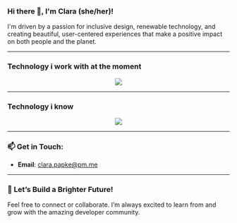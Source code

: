 
### Hi there 👋, I'm Clara (she/her)!

I'm driven by a passion for inclusive design, renewable technology, and creating beautiful, user-centered experiences that make a positive impact on both people and the planet.<br />

---
<!--
### What im currently working on

<p align="left">
  <a href="https://github.com/outlaw-dame/memory"><img width="49%" src="https://github-readme-stats.vercel.app/api/pin/?username=outlaw-dame&repo=memory&theme=react&bg_color=1F222E&title_color=F85D7F&hide_border=true&icon_color=F8D866&show_icons=false&show_description=false" alt="flask"></a>
  <a href="https://github.com/sebferrer/life-notes"><img width="49%" src="https://github-readme-stats.vercel.app/api/pin/?username=sebferrer&repo=life-notes&theme=react&bg_color=1F222E&title_color=F85D7F&hide_border=true&icon_color=F8D866&show_icons=false&show_description=false" alt="shields"></a>
</p>

---
-->
### Technology i work with at the moment

<p align="center">
  <img src="https://skillicons.dev/icons?i=bun,ts,vue,pinia,elysia,tailwind,sass,postgresql,docker,git,githubactions,vite,vscodium" />
</p>

---

### Technology i know

<p align="center">
  <img src="https://skillicons.dev/icons?i=nodejs,express,css,md,prisma,react,mysql,sqlite,cs,python" />
</p>


---
<!--
### 🎨 My Stats:
[![Top Langs](https://github-readme-stats.vercel.app/api/top-langs/?username=honjes&theme=tokyonight&exclude_repo=OpenChess&layout=donut)](https://github.com/anuraghazra/github-readme-stats)

---
-->
### 📫 Get in Touch:
- **Email**: [clara.papke@pm.me](mailto:clara.papke@pm.me)

---

### 🌌 Let’s Build a Brighter Future!  
Feel free to connect or collaborate. I’m always excited to learn from and grow with the amazing developer community.
